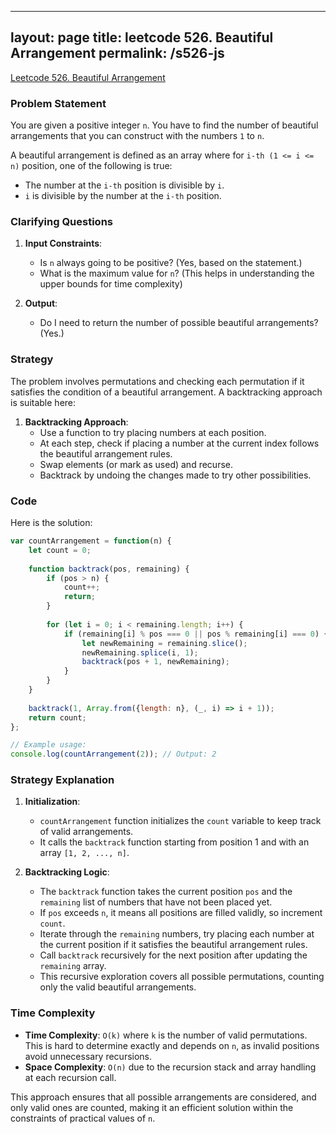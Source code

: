 
---
layout: page
title: leetcode 526. Beautiful Arrangement
permalink: /s526-js
---
[Leetcode 526. Beautiful Arrangement](https://algoadvance.github.io/algoadvance/l526)
### Problem Statement

You are given a positive integer `n`. You have to find the number of beautiful arrangements that you can construct with the numbers `1` to `n`.

A beautiful arrangement is defined as an array where for `i-th (1 <= i <= n)` position, one of the following is true:
- The number at the `i-th` position is divisible by `i`.
- `i` is divisible by the number at the `i-th` position.

### Clarifying Questions

1. **Input Constraints**:
   - Is `n` always going to be positive? (Yes, based on the statement.)
   - What is the maximum value for `n`? (This helps in understanding the upper bounds for time complexity)
   
2. **Output**:
   - Do I need to return the number of possible beautiful arrangements? (Yes.)

### Strategy

The problem involves permutations and checking each permutation if it satisfies the condition of a beautiful arrangement. A backtracking approach is suitable here:

1. **Backtracking Approach**:
   - Use a function to try placing numbers at each position.
   - At each step, check if placing a number at the current index follows the beautiful arrangement rules.
   - Swap elements (or mark as used) and recurse.
   - Backtrack by undoing the changes made to try other possibilities.

### Code

Here is the solution:

```javascript
var countArrangement = function(n) {
    let count = 0;
    
    function backtrack(pos, remaining) {
        if (pos > n) {
            count++;
            return;
        }
        
        for (let i = 0; i < remaining.length; i++) {
            if (remaining[i] % pos === 0 || pos % remaining[i] === 0) {
                let newRemaining = remaining.slice();
                newRemaining.splice(i, 1);
                backtrack(pos + 1, newRemaining);
            }
        }
    }
    
    backtrack(1, Array.from({length: n}, (_, i) => i + 1));
    return count;
};

// Example usage:
console.log(countArrangement(2)); // Output: 2
```

### Strategy Explanation

1. **Initialization**:
   - `countArrangement` function initializes the `count` variable to keep track of valid arrangements.
   - It calls the `backtrack` function starting from position 1 and with an array `[1, 2, ..., n]`.

2. **Backtracking Logic**:
   - The `backtrack` function takes the current position `pos` and the `remaining` list of numbers that have not been placed yet.
   - If `pos` exceeds `n`, it means all positions are filled validly, so increment `count`.
   - Iterate through the `remaining` numbers, try placing each number at the current position if it satisfies the beautiful arrangement rules.
   - Call `backtrack` recursively for the next position after updating the `remaining` array.
   - This recursive exploration covers all possible permutations, counting only the valid beautiful arrangements.

### Time Complexity

- **Time Complexity**: `O(k)` where `k` is the number of valid permutations. This is hard to determine exactly and depends on `n`, as invalid positions avoid unnecessary recursions.
- **Space Complexity**: `O(n)` due to the recursion stack and array handling at each recursion call.

This approach ensures that all possible arrangements are considered, and only valid ones are counted, making it an efficient solution within the constraints of practical values of `n`.